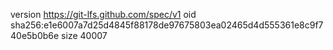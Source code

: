 version https://git-lfs.github.com/spec/v1
oid sha256:e1e6007a7d25d4845f88178de97675803ea02465d4d555361e8c9f740e5b0b6e
size 40007
